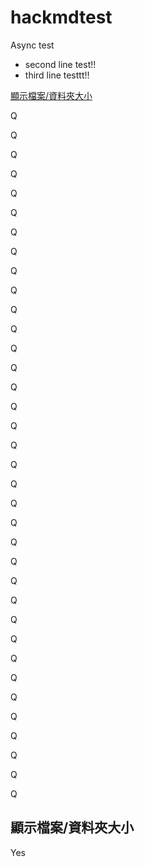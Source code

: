# hackmdtest
Async test
* second line test!!
* third line testtt!!

[顯示檔案/資料夾大小](#%E9%A1%AF%E7%A4%BA%E6%AA%94%E6%A1%88%2F%E8%B3%87%E6%96%99%E5%A4%BE%E5%A4%A7%E5%B0%8F)

Q

Q

Q

Q

Q

Q

Q

Q

Q

Q

Q

Q

Q

Q

Q

Q

Q

Q

Q

Q

Q

Q

Q

Q

Q

Q

Q

Q

Q

Q

Q

Q

Q

Q

Q

Q


<span id="顯示檔案/資料夾大小"></span>
## 顯示檔案/資料夾大小

Yes